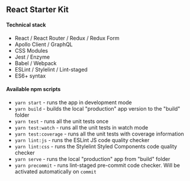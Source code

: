 ## React Starter Kit

#### Technical stack

* React / React Router / Redux / Redux Form
* Apollo Client / GraphQL
* CSS Modules
* Jest / Enzyme
* Babel / Webpack
* ESLint / Stylelint / Lint-staged
* ES6+ syntax

#### Available npm scripts

* `yarn start` - runs the app in development mode
* `yarn build` - builds the local "production" app version to the "build" folder
* `yarn test` - runs all the unit tests once
* `yarn test:watch` - runs all the unit tests in watch mode
* `yarn test:coverage` - runs all the unit tests with coverage information
* `yarn lint:js` - runs the ESLint JS code quality checker
* `yarn lint:css` - runs the Stylelint Styled Components code quality checker
* `yarn serve` - runs the local "production" app from "build" folder
* `yarn precommit` - runs lint-staged pre-commit code checker. Will be activated automatically on `commit`
